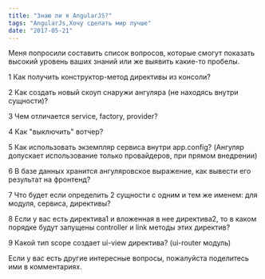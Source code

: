 ```yaml
---
title: "Знаю ли я AngularJS?"
tags: "AngularJs,Хочу сделать мир лучше"
date: "2017-05-21"
---
```


Меня попросили составить список вопросов, которые смогут показать высокий уровень ваших знаний или же выявить какие-то пробелы.

1 Как получить конструктор-метод директивы из консоли?

2 Как создать новый скоуп снаружи ангуляра (не находясь внутри сущности)?

3 Чем отличается service, factory, provider?

4 Как "выключить" вотчер?

5 Как использовать экземпляр сервиса внутри app.config? (Ангуляр допускает использование только провайдеров, при прямом внедрении)

6 В базе данных хранится ангуляровское выражение, как вывести его результат на фронтенд?

7 Что будет если определить 2 сущности с одним и тем же именем: для модуля, сервиса, директивы?

8 Если у вас есть директива1 и вложенная в нее директива2, то в каком порядке будут запущены controller и link методы этих директив?

9 Какой тип scope создает ui-view директива? (ui-router модуль)

Если у вас есть другие интересные вопросы, пожалуйста поделитесь ими в комментариях.

